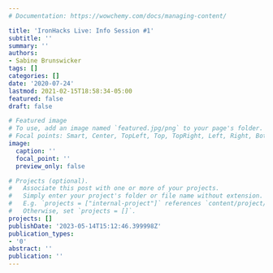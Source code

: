 ```yaml
---
# Documentation: https://wowchemy.com/docs/managing-content/

title: 'IronHacks Live: Info Session #1'
subtitle: ''
summary: ''
authors:
- Sabine Brunswicker
tags: []
categories: []
date: '2020-07-24'
lastmod: 2021-02-15T18:58:34-05:00
featured: false
draft: false

# Featured image
# To use, add an image named `featured.jpg/png` to your page's folder.
# Focal points: Smart, Center, TopLeft, Top, TopRight, Left, Right, BottomLeft, Bottom, BottomRight.
image:
  caption: ''
  focal_point: ''
  preview_only: false

# Projects (optional).
#   Associate this post with one or more of your projects.
#   Simply enter your project's folder or file name without extension.
#   E.g. `projects = ["internal-project"]` references `content/project/deep-learning/index.md`.
#   Otherwise, set `projects = []`.
projects: []
publishDate: '2023-05-14T15:12:46.399998Z'
publication_types:
- '0'
abstract: ''
publication: ''
---
```


